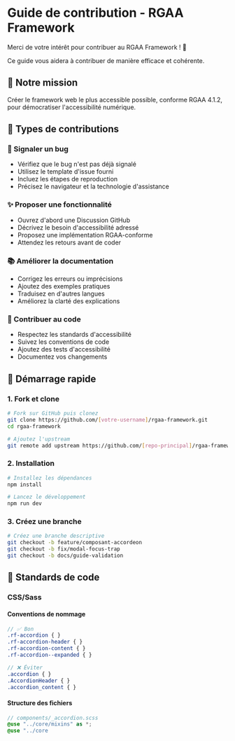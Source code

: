 # Guide de contribution - RGAA Framework

Merci de votre intérêt pour contribuer au RGAA Framework ! 🎉

Ce guide vous aidera à contribuer de manière efficace et cohérente.

## 🎯 Notre mission

Créer le framework web le plus accessible possible, conforme RGAA 4.1.2, pour démocratiser l'accessibilité numérique.

## 🤝 Types de contributions

### 🐛 Signaler un bug
- Vérifiez que le bug n'est pas déjà signalé
- Utilisez le template d'issue fourni
- Incluez les étapes de reproduction
- Précisez le navigateur et la technologie d'assistance

### ✨ Proposer une fonctionnalité
- Ouvrez d'abord une Discussion GitHub
- Décrivez le besoin d'accessibilité adressé
- Proposez une implémentation RGAA-conforme
- Attendez les retours avant de coder

### 📚 Améliorer la documentation
- Corrigez les erreurs ou imprécisions
- Ajoutez des exemples pratiques
- Traduisez en d'autres langues
- Améliorez la clarté des explications

### 🔧 Contribuer au code
- Respectez les standards d'accessibilité
- Suivez les conventions de code
- Ajoutez des tests d'accessibilité
- Documentez vos changements

## 🚀 Démarrage rapide

### 1. Fork et clone
```bash
# Fork sur GitHub puis clonez
git clone https://github.com/[votre-username]/rgaa-framework.git
cd rgaa-framework

# Ajoutez l'upstream
git remote add upstream https://github.com/[repo-principal]/rgaa-framework.git
```

### 2. Installation
```bash
# Installez les dépendances
npm install

# Lancez le développement
npm run dev
```

### 3. Créez une branche
```bash
# Créez une branche descriptive
git checkout -b feature/composant-accordeon
git checkout -b fix/modal-focus-trap
git checkout -b docs/guide-validation
```

## 📝 Standards de code

### CSS/Sass

#### Conventions de nommage
```scss
// ✅ Bon
.rf-accordion { }
.rf-accordion-header { }
.rf-accordion-content { }
.rf-accordion--expanded { }

// ❌ Éviter
.accordion { }
.AccordionHeader { }
.accordion_content { }
```

#### Structure des fichiers
```scss
// components/_accordion.scss
@use "../core/mixins" as *;
@use "../core